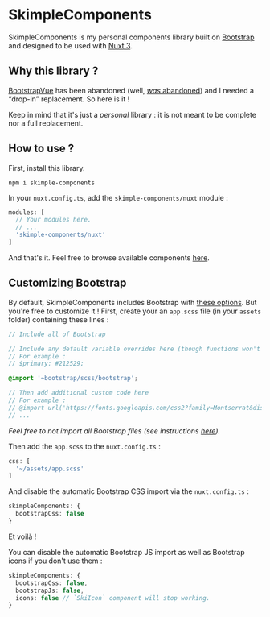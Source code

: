 # SkimpleComponents

SkimpleComponents is my personal components library built on [Bootstrap](https://getbootstrap.com/) and designed to
be used with [Nuxt 3](https://v3.nuxtjs.org/).

## Why this library ?

[BootstrapVue](https://bootstrap-vue.org/) has been abandoned
(well, [_was_ abandoned](https://github.com/bootstrap-vue/bootstrap-vue/issues/6872)) and I needed a <q>drop-in</q>
replacement. So here is it !

Keep in mind that it's just a _personal_ library : it is not meant to be complete nor a full replacement.

## How to use ?

First, install this library.

```shell
npm i skimple-components
```

In your `nuxt.config.ts`, add the `skimple-components/nuxt` module :

```js
modules: [
  // Your modules here.
  // ...
  'skimple-components/nuxt'
]
```

And that's it.
Feel free to browse available components [here](https://github.com/Skyost/SkimpleComponents/tree/master/src/components).

## Customizing Bootstrap

By default, SkimpleComponents includes Bootstrap with [these options](https://github.com/Skyost/SkimpleComponents/blob/master/src/style.scss).
But you're free to customize it ! First, create your an `app.scss` file (in your `assets` folder)
containing these lines :

```scss
// Include all of Bootstrap

// Include any default variable overrides here (though functions won't be available)
// For example :
// $primary: #212529;

@import '~bootstrap/scss/bootstrap';

// Then add additional custom code here
// For example :
// @import url('https://fonts.googleapis.com/css2?family=Montserrat&display=swap');
// ...
```

_Feel free to not import all Bootstrap files (see instructions [here](https://getbootstrap.com/docs/5.2/customize/sass/#importing))._

Then add the `app.scss` to the `nuxt.config.ts` :

```typescript
css: [
  '~/assets/app.scss'
]
```

And disable the automatic Bootstrap CSS import via the `nuxt.config.ts` :

```typescript
skimpleComponents: {
  bootstrapCss: false
}
```

Et voilà !

You can disable the automatic Bootstrap JS import as well as Bootstrap icons if you don't use them :

```typescript
skimpleComponents: {
  bootstrapCss: false,
  bootstrapJs: false,
  icons: false // `SkiIcon` component will stop working.
}
```
